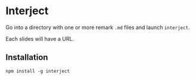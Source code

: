 # Interject

Go into a directory with one or more remark `.md` files and launch `interject`.

Each slides will have a URL.

## Installation

`npm install -g interject`

